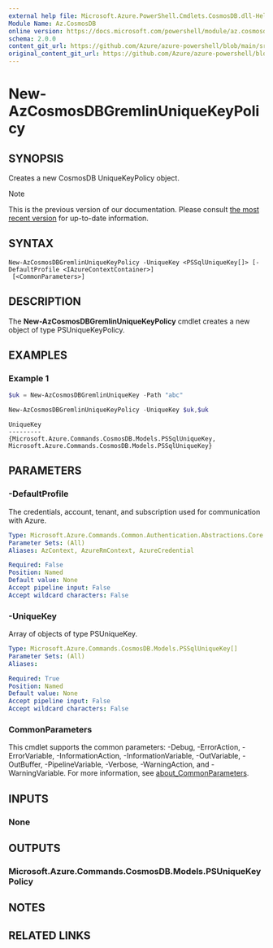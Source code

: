 ```yaml
---
external help file: Microsoft.Azure.PowerShell.Cmdlets.CosmosDB.dll-Help.xml
Module Name: Az.CosmosDB
online version: https://docs.microsoft.com/powershell/module/az.cosmosdb/new-azcosmosdbgremlinuniquekeypolicy
schema: 2.0.0
content_git_url: https://github.com/Azure/azure-powershell/blob/main/src/CosmosDB/CosmosDB/help/New-AzCosmosDBGremlinUniqueKeyPolicy.md
original_content_git_url: https://github.com/Azure/azure-powershell/blob/main/src/CosmosDB/CosmosDB/help/New-AzCosmosDBGremlinUniqueKeyPolicy.md
---
```


# New-AzCosmosDBGremlinUniqueKeyPolicy

## SYNOPSIS
Creates a new CosmosDB UniqueKeyPolicy object.

> [!NOTE]
>This is the previous version of our documentation. Please consult [the most recent version](/powershell/module/az.cosmosdb/new-azcosmosdbgremlinuniquekeypolicy) for up-to-date information.

## SYNTAX

```
New-AzCosmosDBGremlinUniqueKeyPolicy -UniqueKey <PSSqlUniqueKey[]> [-DefaultProfile <IAzureContextContainer>]
 [<CommonParameters>]
```

## DESCRIPTION
The **New-AzCosmosDBGremlinUniqueKeyPolicy** cmdlet creates a new object of type PSUniqueKeyPolicy.

## EXAMPLES

### Example 1
```powershell
$uk = New-AzCosmosDBGremlinUniqueKey -Path "abc"

New-AzCosmosDBGremlinUniqueKeyPolicy -UniqueKey $uk,$uk
```

```output
UniqueKey
---------
{Microsoft.Azure.Commands.CosmosDB.Models.PSSqlUniqueKey, Microsoft.Azure.Commands.CosmosDB.Models.PSSqlUniqueKey}
```

## PARAMETERS

### -DefaultProfile
The credentials, account, tenant, and subscription used for communication with Azure.

```yaml
Type: Microsoft.Azure.Commands.Common.Authentication.Abstractions.Core.IAzureContextContainer
Parameter Sets: (All)
Aliases: AzContext, AzureRmContext, AzureCredential

Required: False
Position: Named
Default value: None
Accept pipeline input: False
Accept wildcard characters: False
```

### -UniqueKey
Array of objects of type PSUniqueKey.

```yaml
Type: Microsoft.Azure.Commands.CosmosDB.Models.PSSqlUniqueKey[]
Parameter Sets: (All)
Aliases:

Required: True
Position: Named
Default value: None
Accept pipeline input: False
Accept wildcard characters: False
```

### CommonParameters
This cmdlet supports the common parameters: -Debug, -ErrorAction, -ErrorVariable, -InformationAction, -InformationVariable, -OutVariable, -OutBuffer, -PipelineVariable, -Verbose, -WarningAction, and -WarningVariable. For more information, see [about_CommonParameters](http://go.microsoft.com/fwlink/?LinkID=113216).

## INPUTS

### None

## OUTPUTS

### Microsoft.Azure.Commands.CosmosDB.Models.PSUniqueKeyPolicy

## NOTES

## RELATED LINKS
